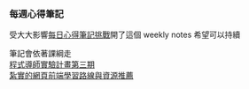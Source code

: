### 每週心得筆記

受大大影響[每日心得筆記挑戰](https://github.com/aszx87410/daily-notes)開了這個 weekly notes 希望可以持續

筆記會依著課綱走
<br />[程式導師實驗計畫第三期](https://github.com/Lidemy/mentor-program-3rd)
<br />[紮實的網頁前端學習路線與資源推薦](https://medium.com/@hulitw/front-end-learning-path-55201571ecfe)
